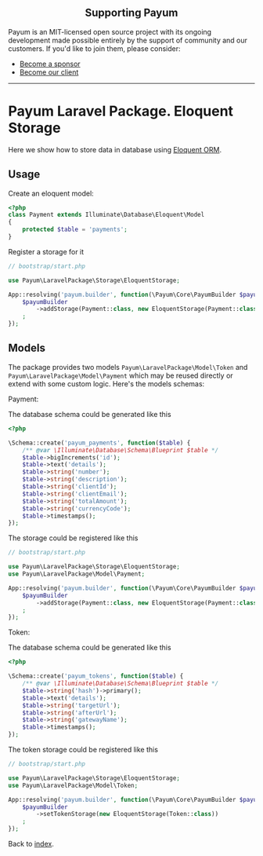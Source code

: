<h2 align="center">Supporting Payum</h2>

Payum is an MIT-licensed open source project with its ongoing development made possible entirely by the support of community and our customers. If you'd like to join them, please consider:

- [Become a sponsor](https://www.patreon.com/makasim)
- [Become our client](http://forma-pro.com/)

---

# Payum Laravel Package. Eloquent Storage

Here we show how to store data in database using [Eloquent ORM](http://laravel.com/docs/4.2/eloquent).

## Usage

Create an eloquent model:

```php
<?php
class Payment extends Illuminate\Database\Eloquent\Model
{
    protected $table = 'payments';
}
```

Register a storage for it 

```php
// bootstrap/start.php

use Payum\LaravelPackage\Storage\EloquentStorage;

App::resolving('payum.builder', function(\Payum\Core\PayumBuilder $payumBuilder) {
    $payumBuilder
        ->addStorage(Payment::class, new EloquentStorage(Payment::class))
    ;
});
```

## Models 

The package provides two models `Payum\LaravelPackage\Model\Token` and `Payum\LaravelPackage\Model\Payment` which may be reused directly or extend with some custom logic.
Here's the models schemas:

Payment:

The database schema could be generated like this

```php
<?php

\Schema::create('payum_payments', function($table) {
    /** @var \Illuminate\Database\Schema\Blueprint $table */
    $table->bigIncrements('id');
    $table->text('details');
    $table->string('number');
    $table->string('description');
    $table->string('clientId');
    $table->string('clientEmail');
    $table->string('totalAmount');
    $table->string('currencyCode');
    $table->timestamps();
});
```

The storage could be registered like this

```php
// bootstrap/start.php

use Payum\LaravelPackage\Storage\EloquentStorage;
use Payum\LaravelPackage\Model\Payment;

App::resolving('payum.builder', function(\Payum\Core\PayumBuilder $payumBuilder) {
    $payumBuilder
        ->addStorage(Payment::class, new EloquentStorage(Payment::class))
    ;
});
```


Token:

The database schema could be generated like this

```php
<?php

\Schema::create('payum_tokens', function($table) {
    /** @var \Illuminate\Database\Schema\Blueprint $table */
    $table->string('hash')->primary();
    $table->text('details');
    $table->string('targetUrl');
    $table->string('afterUrl');
    $table->string('gatewayName');
    $table->timestamps();
});
```

The token storage could be registered like this

```php
// bootstrap/start.php

use Payum\LaravelPackage\Storage\EloquentStorage;
use Payum\LaravelPackage\Model\Token;

App::resolving('payum.builder', function(\Payum\Core\PayumBuilder $payumBuilder) {
    $payumBuilder
        ->setTokenStorage(new EloquentStorage(Token::class))
    ;
});
```

Back to [index](../index.md).
